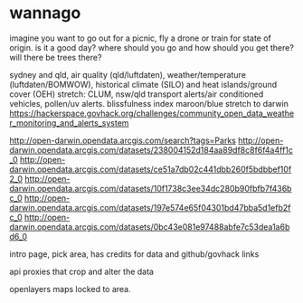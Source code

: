 # wannago
imagine you want to go out for a picnic, fly a drone or train for state of origin. is it a good day? where should you go and how should you get there? will there be trees there?

sydney and qld, air quality (qld/luftdaten), weather/temperature (luftdaten/BOMWOW), historical climate (SILO) and heat islands/ground cover (OEH)
stretch: CLUM, nsw/qld transport alerts/air conditioned vehicles, pollen/uv alerts. blissfulness index maroon/blue 
stretch to darwin https://hackerspace.govhack.org/challenges/community_open_data_weather_monitoring_and_alerts_system

http://open-darwin.opendata.arcgis.com/search?tags=Parks
http://open-darwin.opendata.arcgis.com/datasets/238004152d184aa89df8c8f6f4a4ff1c_0 
http://open-darwin.opendata.arcgis.com/datasets/ce51a7db02c441dbb260f5bdbbef10f2_0
http://open-darwin.opendata.arcgis.com/datasets/10f1738c3ee34dc280b90fbfb7f436bc_0
http://open-darwin.opendata.arcgis.com/datasets/197e574e65f04301bd47bba5d1efb2fc_0
http://open-darwin.opendata.arcgis.com/datasets/0bc43e081e97488abfe7c53dea1a6bd6_0

intro page, pick area, has credits for data and github/govhack links

api proxies that crop and alter the data

openlayers maps locked to area.
